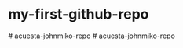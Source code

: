 # my-first-github-repo
#   a c u e s t a - j o h n m i k o - r e p o  
 #   a c u e s t a - j o h n m i k o - r e p o  
 